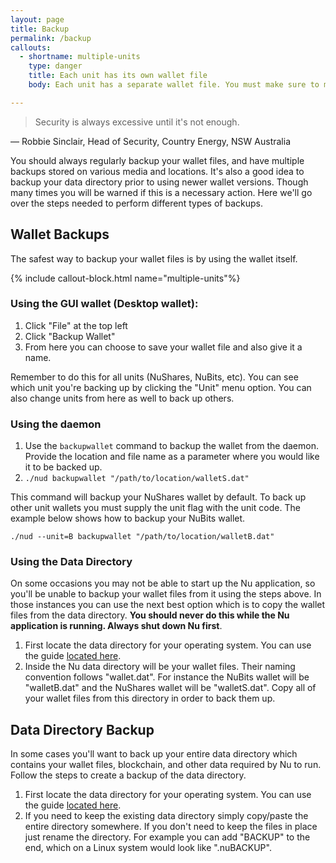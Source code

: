 ```yaml
---
layout: page
title: Backup
permalink: /backup
callouts:
  - shortname: multiple-units
    type: danger
    title: Each unit has its own wallet file
    body: Each unit has a separate wallet file. You must make sure to make separate backups for each unit. If you only backup your NuBits wallet, then you must still back up your NuShares wallet.

---
```

> Security is always excessive until it's not enough.

— Robbie Sinclair, Head of Security, Country Energy, NSW Australia

You should always regularly backup your wallet files, and have multiple backups stored on various media and locations. It's also a good idea to backup your data directory prior to using newer wallet versions. Though many times you will be warned if this is a necessary action. Here we'll go over the steps needed to perform different types of backups.

## Wallet Backups

The safest way to backup your wallet files is by using the wallet itself.

{% include callout-block.html name="multiple-units"%}

### Using the GUI wallet (Desktop wallet):

 1. Click "File" at the top left
 1. Click "Backup Wallet"
 1. From here you can choose to save your wallet file and also give it a name.
 
 Remember to do this for all units (NuShares, NuBits, etc). You can see which unit you're backing up by clicking the "Unit" menu option. You can also change units from here as well to back up others.

### Using the daemon

 1. Use the `backupwallet` command to backup the wallet from the daemon. Provide the location and file name as a parameter where you would like it to be backed up.
 1. `./nud backupwallet "/path/to/location/walletS.dat"`
 
 This command will backup your NuShares wallet by default. To back up other unit wallets you must supply the unit flag with the unit code. The example below shows how to backup your NuBits wallet.
 
 `./nud --unit=B backupwallet "/path/to/location/walletB.dat"`
 

### Using the Data Directory
 
 On some occasions you may not be able to start up the Nu application, so you'll be unable to backup your wallet files from it using the steps above. In those instances you can use the next best option which is to copy the wallet files from the data directory. **You should never do this while the Nu application is running. Always shut down Nu first**.
 
 1. First locate the data directory for your operating system. You can use the guide [located here](https://docs.nubits.com/creating-conf-file/#find-the-nu-data-directory).
 1. Inside the Nu data directory will be your wallet files. Their naming convention follows "wallet<unit>.dat". For instance the NuBits wallet will be "walletB.dat" and the NuShares wallet will be "walletS.dat". Copy all of your wallet files from this directory in order to back them up.  

## Data Directory Backup
 
 In some cases you'll want to back up your entire data directory which contains your wallet files, blockchain, and other data required by Nu to run. Follow the steps to create a backup of the data directory.
 
  1. First locate the data directory for your operating system.  You can use the guide [located here](https://docs.nubits.com/creating-conf-file/#find-the-nu-data-directory).
  1. If you need to keep the existing data directory simply copy/paste the entire directory somewhere. If you don't need to keep the files in place just rename the directory. For example you can add "BACKUP" to the end, which on a Linux system would look like ".nuBACKUP".
